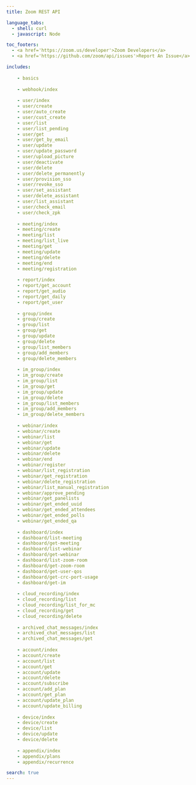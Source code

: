 ```yaml
---
title: Zoom REST API

language_tabs:
  - shell: curl
  - javascript: Node

toc_footers:
  - <a href='https://zoom.us/developer'>Zoom Developers</a>
  - <a href='https://github.com/zoom/api/issues'>Report An Issue</a>

includes:
    
    - basics
    
    - webhook/index
    
    - user/index
    - user/create
    - user/auto_create
    - user/cust_create
    - user/list
    - user/list_pending
    - user/get
    - user/get_by_email
    - user/update
    - user/update_password
    - user/upload_picture
    - user/deactivate
    - user/delete
    - user/delete_permanently
    - user/provision_sso
    - user/revoke_sso
    - user/set_assistant
    - user/delete_assistant
    - user/list_assistant
    - user/check_email
    - user/check_zpk
    
    - meeting/index
    - meeting/create
    - meeting/list
    - meeting/list_live
    - meeting/get
    - meeting/update
    - meeting/delete
    - meeting/end
    - meeting/registration
    
    - report/index
    - report/get_account
    - report/get_audio
    - report/get_daily
    - report/get_user
    
    - group/index
    - group/create
    - group/list
    - group/get
    - group/update
    - group/delete
    - group/list_members
    - group/add_members
    - group/delete_members
    
    - im_group/index
    - im_group/create
    - im_group/list
    - im_group/get
    - im_group/update
    - im_group/delete
    - im_group/list_members
    - im_group/add_members
    - im_group/delete_members
    
    - webinar/index
    - webinar/create
    - webinar/list
    - webinar/get
    - webinar/update
    - webinar/delete
    - webinar/end
    - webinar/register
    - webinar/list_registration
    - webinar/get_registration
    - webinar/delete_registration
    - webinar/list_manual_registration
    - webinar/approve_pending
    - webinar/get_panelists
    - webinar/get_ended_uuid
    - webinar/get_ended_attendees
    - webinar/get_ended_polls
    - webinar/get_ended_qa
    
    - dashboard/index
    - dashboard/list-meeting
    - dashboard/get-meeting
    - dashboard/list-webinar
    - dashboard/get-webinar
    - dashboard/list-zoom-room
    - dashboard/get-zoom-room
    - dashboard/get-user-qos
    - dashboard/get-crc-port-usage
    - dashboard/get-im
    
    - cloud_recording/index
    - cloud_recording/list
    - cloud_recording/list_for_mc
    - cloud_recording/get
    - cloud_recording/delete
    
    - archived_chat_messages/index
    - archived_chat_messages/list
    - archived_chat_messages/get
    
    - account/index
    - account/create
    - account/list
    - account/get
    - account/update
    - account/delete
    - account/subscribe
    - account/add_plan
    - account/get_plan
    - account/update_plan
    - account/update_billing
    
    - device/index
    - device/create
    - device/list
    - device/update
    - device/delete
    
    - appendix/index
    - appendix/plans
    - appendix/recurrence

search: true
---
```

